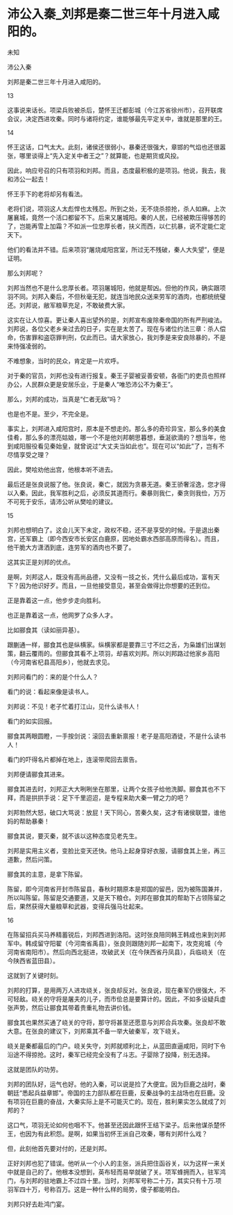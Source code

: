 # 沛公入秦_刘邦是秦二世三年十月进入咸阳的。

未知

沛公入秦

刘邦是秦二世三年十月进入咸阳的。

13

这事说来话长。项梁兵败被杀后，楚怀王迁都彭城（今江苏省徐州市），召开联席会议，决定西进攻秦。同时与诸将约定，谁能够最先平定关中，谁就是那里的王。

14

怀王这话，口气太大。此刻，诸侯还很弱小，暴秦还很强大，章邯的气焰也还很嚣张，哪里谈得上“先入定关中者王之”？就算能，也是期货或风投。

因此，响应号召的只有项羽和刘邦。而且，态度最积极的是项羽。他说，我去，我和沛公一起去！

怀王手下的老将却另有看法。

老将们说，项羽这人太彪悍也太残忍。所到之处，无不烧杀掠抢，杀人如麻。上次屠襄城，竟然一个活口都留不下。后来又屠城阳。秦的人民，已经被欺压得够苦的了，岂能再雪上加霜？不如派一位忠厚长者，扶义而西，以仁抗暴，说不定能仁定天下。

他们的看法并不错。后来项羽“屠烧咸阳宫室，所过无不残破，秦人大失望”，便是证明。

那么刘邦呢？

刘邦当然也不是什么忠厚长者。项羽屠城阳，他就是帮凶。但他的作风，确实跟项羽不同。刘邦入秦后，不但秋毫无犯，就连当地民众送来劳军的酒肉，也都统统璧还。刘邦说，敝军粮草充足，不敢破费大家。

这实在让人惊喜。更让秦人喜出望外的是，刘邦宣布废除秦帝国的所有严刑峻法。刘邦说，各位父老乡亲过去的日子，实在是太苦了。现在与诸位约法三章：杀人偿命，伤害罪和盗窃罪判刑，仅此而已。请大家放心，我刘季是来安良除暴的，不是来恃强凌弱的。

不难想象，当时的民众，肯定是一片欢呼。

对于秦的官员，刘邦也没有进行报复。秦王子婴被妥善安顿，各衙门的吏员也照样办公，人民群众更是安居乐业，于是秦人“唯恐沛公不为秦王”。

那么，刘邦的成功，当真是“仁者无敌”吗？

也是也不是。至少，不完全是。

事实上，刘邦进入咸阳宫时，原本是不想走的。那么多的奇珍异宝，那么多的美食佳肴，那么多的漂亮姑娘，哪一个不是他刘邦朝思暮想，垂涎欲滴的？想当年，他到咸阳服役看见秦始皇，就曾说过“大丈夫当如此也”。现在可以“如此”了，岂有不尽情享受之理？

因此，樊哙劝他出宫，他根本听不进去。

最后还是张良说服了他。张良说，秦亡，就因为贪暴无道。秦王骄奢淫逸，您才得以入秦。因此，我军胜利之后，必须反其道而行。秦暴则我仁，秦贪则我俭，万万不可死于安乐，请沛公听从樊哙的建议。

15

刘邦也想明白了。这会儿天下未定，政权不稳，还不是享受的时候。于是退出秦宫，还军霸上（即今西安市长安区白鹿原，因地处霸水西部高原而得名）。而且，他干脆大方潇洒到底，连劳军的酒肉也不要了。

这其实正是刘邦的优点。

是啊，刘邦这人，既没有高尚品德，又没有一技之长，凭什么最后成功，富有天下？因为他识好歹。而且，一旦他接受意见，甚至会做得比你想要的还到位。

正是靠着这一点，他步步走向胜利。

也正是靠着这一点，他网罗了众多人才。

比如郦食其（读如丽异基）。

跟蒯通一样，郦食其也是纵横家。纵横家都是要靠三寸不烂之舌，为枭雄们出谋划策，翻云覆雨的。但郦食其看不上项羽，却喜欢刘邦。所以刘邦路过他家乡高阳（今河南省杞县高阳乡），他就去求见。

刘邦问看门的：来的是个什么人？

看门的说：看起来像是读书人。

刘邦说：不见！老子忙着打江山，见什么读书人！

看门的如实回报。

郦食其两眼圆瞪，一手按剑说：滚回去重新禀报！老子是高阳酒徒，不是什么读书人！

看门的吓得名片都掉在地上，连滚带爬回去禀告。

刘邦便请郦食其进来。

郦食其进去时，刘邦正大大咧咧坐在那里，让两个女孩子给他洗脚。郦食其也不下拜，而是拱拱手说：足下千里迢迢，是专程来助大秦一臂之力的吧？

刘邦勃然大怒，破口大骂说：放屁！天下同心，苦秦久矣，这才有诸侯联盟，谁他妈的帮助暴秦！

郦食其说，要灭秦，就不该以这种态度见老先生。

刘邦是实用主义者，变脸比变天还快。他马上起身穿好衣服，请郦食其上坐，再三道歉，然后问策。

郦食其的主意，是拿下陈留。

陈留，即今河南省开封市陈留县，春秋时期原本是郑国的留邑，因为被陈国兼并，所以叫陈留。陈留是交通要道，又是天下粮仓。刘邦在郦食其的帮助下占领陈留之后，果然获得大量粮草和武器，变得兵强马壮起来。

16

在陈留招兵买马养精蓄锐后，刘邦西进到洛阳。这时张良陪同韩王韩成也来到刘邦军中。韩成留守阳翟（今河南省禹县），张良则跟随刘邦一起南下，攻克宛城（今河南省南阳市）。然后向西北挺进，攻破武关（在今陕西省丹凤县），兵临峣关（在今陕西省蓝田县）。

这就到了关键时刻。

刘邦的打算，是用两万人进攻峣关，张良却反对。张良说，现在秦军仍很强大，不可轻敌。峣关的守将是屠夫的儿子，而市侩总是要算计的。因此，不如多设疑兵虚张声势，然后让郦食其带着贵重礼物去讲价钱。

郦食其也果然买通了峣关的守将，那守将甚至还愿意与刘邦合兵攻秦。张良却不敢大意。在张良的建议下，刘邦乘其不备一举大破秦军，攻下峣关。

峣关是秦都最后的门户。峣关失守，刘邦就顺利北上，从蓝田直逼咸阳，同时下令沿途不得掠抢。这时，秦军已经完全没有了斗志。子婴除了投降，别无选择。

这就是团队的功劳。

刘邦的团队好，运气也好。他的入秦，可以说是捡了大便宜。因为巨鹿之战时，秦朝廷“悉起兵益章邯”。帝国的主力部队都在巨鹿，反秦战争的主战场也在巨鹿。没有项羽在巨鹿的奋战，大秦实际上是不可能灭亡的。现在，胜利果实怎么就成了刘邦的？

这口气，项羽无论如何也咽不下。他甚至还因此跟怀王结下梁子。后来他谋杀楚怀王，也因为有此积怨。是啊，如果当初怀王派自己攻秦，哪有刘邦什么戏？

但，此刻他首先要对付的，还是刘邦。

正好刘邦也犯了错误。他听从一个小人的主张，派兵把住函谷关，以为这样一来关中就是自己的了。他根本没想到，英布轻而易举就破了关。项军蜂拥而入，驻军鸿门，与刘邦的驻地霸上不过四十里。当时，刘邦军号称二十万，其实只有十万.项羽军四十万，号称百万。这是一种什么样的局势，傻子都能明白。

刘邦只好去赴鸿门宴。